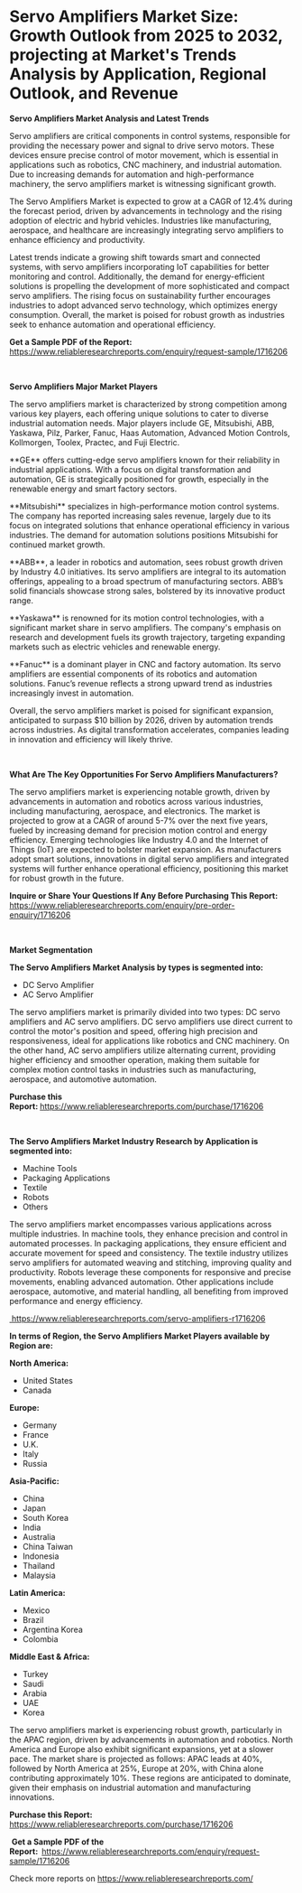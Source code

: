 <p><h1>Servo Amplifiers Market Size: Growth Outlook from 2025 to 2032, projecting at Market's Trends Analysis by Application, Regional Outlook, and Revenue</h1></p><p><strong>Servo Amplifiers Market Analysis and Latest Trends</strong></p>
<p><p>Servo amplifiers are critical components in control systems, responsible for providing the necessary power and signal to drive servo motors. These devices ensure precise control of motor movement, which is essential in applications such as robotics, CNC machinery, and industrial automation. Due to increasing demands for automation and high-performance machinery, the servo amplifiers market is witnessing significant growth.</p><p>The Servo Amplifiers Market is expected to grow at a CAGR of 12.4% during the forecast period, driven by advancements in technology and the rising adoption of electric and hybrid vehicles. Industries like manufacturing, aerospace, and healthcare are increasingly integrating servo amplifiers to enhance efficiency and productivity. </p><p>Latest trends indicate a growing shift towards smart and connected systems, with servo amplifiers incorporating IoT capabilities for better monitoring and control. Additionally, the demand for energy-efficient solutions is propelling the development of more sophisticated and compact servo amplifiers. The rising focus on sustainability further encourages industries to adopt advanced servo technology, which optimizes energy consumption. Overall, the market is poised for robust growth as industries seek to enhance automation and operational efficiency.</p></p>
<p><strong>Get a Sample PDF of the Report:&nbsp;</strong> <a href="https://www.reliableresearchreports.com/enquiry/request-sample/1716206?utm_campaign=2203&utm_medium=2&utm_source=Github&utm_content=ia&utm_term=19022025&utm_id=servo-amplifiers">https://www.reliableresearchreports.com/enquiry/request-sample/1716206</a></p>
<p>&nbsp;</p>
<p><strong>Servo Amplifiers Major Market Players</strong></p>
<p><p>The servo amplifiers market is characterized by strong competition among various key players, each offering unique solutions to cater to diverse industrial automation needs. Major players include GE, Mitsubishi, ABB, Yaskawa, Pilz, Parker, Fanuc, Haas Automation, Advanced Motion Controls, Kollmorgen, Toolex, Practec, and Fuji Electric.</p><p>**GE** offers cutting-edge servo amplifiers known for their reliability in industrial applications. With a focus on digital transformation and automation, GE is strategically positioned for growth, especially in the renewable energy and smart factory sectors.</p><p>**Mitsubishi** specializes in high-performance motion control systems. The company has reported increasing sales revenue, largely due to its focus on integrated solutions that enhance operational efficiency in various industries. The demand for automation solutions positions Mitsubishi for continued market growth.</p><p>**ABB**, a leader in robotics and automation, sees robust growth driven by Industry 4.0 initiatives. Its servo amplifiers are integral to its automation offerings, appealing to a broad spectrum of manufacturing sectors. ABB’s solid financials showcase strong sales, bolstered by its innovative product range.</p><p>**Yaskawa** is renowned for its motion control technologies, with a significant market share in servo amplifiers. The company's emphasis on research and development fuels its growth trajectory, targeting expanding markets such as electric vehicles and renewable energy.</p><p>**Fanuc** is a dominant player in CNC and factory automation. Its servo amplifiers are essential components of its robotics and automation solutions. Fanuc’s revenue reflects a strong upward trend as industries increasingly invest in automation.</p><p>Overall, the servo amplifiers market is poised for significant expansion, anticipated to surpass $10 billion by 2026, driven by automation trends across industries. As digital transformation accelerates, companies leading in innovation and efficiency will likely thrive.</p></p>
<p>&nbsp;</p>
<p><strong>What Are The Key Opportunities For Servo Amplifiers Manufacturers?</strong></p>
<p><p>The servo amplifiers market is experiencing notable growth, driven by advancements in automation and robotics across various industries, including manufacturing, aerospace, and electronics. The market is projected to grow at a CAGR of around 5-7% over the next five years, fueled by increasing demand for precision motion control and energy efficiency. Emerging technologies like Industry 4.0 and the Internet of Things (IoT) are expected to bolster market expansion. As manufacturers adopt smart solutions, innovations in digital servo amplifiers and integrated systems will further enhance operational efficiency, positioning this market for robust growth in the future.</p></p>
<p><strong>Inquire or Share Your Questions If Any Before Purchasing This Report:</strong> <a href="https://www.reliableresearchreports.com/enquiry/pre-order-enquiry/1716206?utm_campaign=2203&utm_medium=2&utm_source=Github&utm_content=ia&utm_term=19022025&utm_id=servo-amplifiers">https://www.reliableresearchreports.com/enquiry/pre-order-enquiry/1716206</a></p>
<p>&nbsp;</p>
<p><strong>Market Segmentation</strong></p>
<p><strong>The Servo Amplifiers Market Analysis by types is segmented into:</strong></p>
<p><ul><li>DC Servo Amplifier</li><li>AC Servo Amplifier</li></ul></p>
<p><p>The servo amplifiers market is primarily divided into two types: DC servo amplifiers and AC servo amplifiers. DC servo amplifiers use direct current to control the motor's position and speed, offering high precision and responsiveness, ideal for applications like robotics and CNC machinery. On the other hand, AC servo amplifiers utilize alternating current, providing higher efficiency and smoother operation, making them suitable for complex motion control tasks in industries such as manufacturing, aerospace, and automotive automation.</p></p>
<p><strong>Purchase this Report:&nbsp;</strong><a href="https://www.reliableresearchreports.com/purchase/1716206?utm_campaign=2203&utm_medium=2&utm_source=Github&utm_content=ia&utm_term=19022025&utm_id=servo-amplifiers">https://www.reliableresearchreports.com/purchase/1716206</a></p>
<p>&nbsp;</p>
<p><strong>The Servo Amplifiers Market Industry Research by Application is segmented into:</strong></p>
<p><ul><li>Machine Tools</li><li>Packaging Applications</li><li>Textile</li><li>Robots</li><li>Others</li></ul></p>
<p><p>The servo amplifiers market encompasses various applications across multiple industries. In machine tools, they enhance precision and control in automated processes. In packaging applications, they ensure efficient and accurate movement for speed and consistency. The textile industry utilizes servo amplifiers for automated weaving and stitching, improving quality and productivity. Robots leverage these components for responsive and precise movements, enabling advanced automation. Other applications include aerospace, automotive, and material handling, all benefiting from improved performance and energy efficiency.</p></p>
<p><a href="https://www.reliableresearchreports.com/servo-amplifiers-r1716206?utm_campaign=2203&utm_medium=2&utm_source=Github&utm_content=ia&utm_term=19022025&utm_id=servo-amplifiers">&nbsp;https://www.reliableresearchreports.com/servo-amplifiers-r1716206</a></p>
<p><strong>In terms of Region, the Servo Amplifiers Market Players available by Region are:</strong></p>
<p>
    <p> <strong> North America: </strong>
        <ul>
            <li>United States</li>
            <li>Canada</li>
        </ul>
        </p> 
    <p> <strong> Europe: </strong>
        <ul>
            <li>Germany</li>
            <li>France</li>
            <li>U.K.</li>
            <li>Italy</li>
            <li>Russia</li>
        </ul>
        </p> 
    <p> <strong> Asia-Pacific: </strong>
        <ul>
            <li>China</li>
            <li>Japan</li>
            <li>South Korea</li>
            <li>India</li>
            <li>Australia</li>
            <li>China Taiwan</li>
            <li>Indonesia</li>
            <li>Thailand</li>
            <li>Malaysia</li>
        </ul>
        </p> 
    <p> <strong> Latin America: </strong>
        <ul>
            <li>Mexico</li>
            <li>Brazil</li>
            <li>Argentina Korea</li>
            <li>Colombia</li>
        </ul>
        </p> 
    <p> <strong> Middle East & Africa: </strong>
        <ul>
            <li>Turkey</li>
            <li>Saudi</li>
            <li>Arabia</li>
            <li>UAE</li>
            <li>Korea</li>
        </ul>
    </p>
    </p>
<p><p>The servo amplifiers market is experiencing robust growth, particularly in the APAC region, driven by advancements in automation and robotics. North America and Europe also exhibit significant expansions, yet at a slower pace. The market share is projected as follows: APAC leads at 40%, followed by North America at 25%, Europe at 20%, with China alone contributing approximately 10%. These regions are anticipated to dominate, given their emphasis on industrial automation and manufacturing innovations.</p></p>
<p><strong>Purchase this Report: </strong><a href="https://www.reliableresearchreports.com/purchase/1716206?utm_campaign=2203&utm_medium=2&utm_source=Github&utm_content=ia&utm_term=19022025&utm_id=servo-amplifiers">https://www.reliableresearchreports.com/purchase/1716206</a></p>
<p>&nbsp;<strong>Get a Sample PDF of the Report:&nbsp;&nbsp;</strong><a href="https://www.reliableresearchreports.com/enquiry/request-sample/1716206?utm_campaign=2203&utm_medium=2&utm_source=Github&utm_content=ia&utm_term=19022025&utm_id=servo-amplifiers">https://www.reliableresearchreports.com/enquiry/request-sample/1716206</a></p>
<p><strong></strong></p>
<p>Check more reports on <a href="https://www.reliableresearchreports.com/?utm_campaign=2203&utm_medium=2&utm_source=Github&utm_content=ia&utm_term=19022025&utm_id=servo-amplifiers">https://www.reliableresearchreports.com/</a></p>